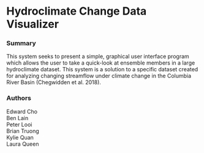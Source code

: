 Hydroclimate Change Data Visualizer
==================================

### Summary

This system seeks to present a simple, graphical user interface program which allows the user to take a quick-look at ensemble members in a large hydroclimate dataset. This system is a solution to a specific dataset created for analyzing changing streamflow under climate change in the Columbia River Basin (Chegwidden et al. 2018).

### Authors
Edward Cho  
Ben Lain  
Peter Looi  
Brian Truong  
Kylie Quan  
Laura Queen  
